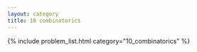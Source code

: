```yaml
---
layout: category
title: 10 combinatorics
---
```


{% include problem_list.html category="10_combinatorics" %}
